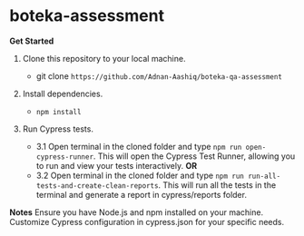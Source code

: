 # boteka-assessment

**Get Started**

1. Clone this repository to your local machine.
    - git clone `https://github.com/Adnan-Aashiq/boteka-qa-assessment`

2. Install dependencies.
    - `npm install`

3. Run Cypress tests.

    - 3.1 Open terminal in the cloned folder and type `npm run open-cypress-runner`. This will open the Cypress Test Runner, allowing you to run and view your tests interactively. **OR**
    - 3.2 Open terminal in the cloned folder and type `npm run run-all-tests-and-create-clean-reports`. This will run all the tests in the terminal and generate a report in cypress/reports folder.


**Notes**
Ensure you have Node.js and npm installed on your machine.
Customize Cypress configuration in cypress.json for your specific needs.